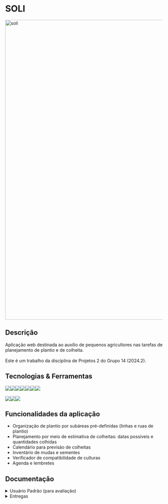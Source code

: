 # SOLI
<img width="960" alt="soli" src="https://github.com/user-attachments/assets/042b3195-8845-4e89-bdf9-a105b7110a77">

## Descrição

  Aplicação web destinada ao auxílio de pequenos agricultores nas tarefas de planejamento de plantio e de colheita. <br><br>
  Este é um trabalho da disciplina de Projetos 2 do Grupo 14 (2024.2).

## Tecnologias & Ferramentas
<div style="display: flex; align-items: center; text-decoration: green;">
  <img src="https://img.shields.io/badge/Python-F46036?style=for-the-badge&logo=python&logoColor=white&color=darkred"/>
  <img src="https://img.shields.io/badge/Django-3C3744?style=for-the-badge&logo=django&logoColor=white&color=green"/>
  <img src="https://img.shields.io/badge/javascript-3C3744?style=for-the-badge&logo=javascript&logoColor=white&color=darkorange"/>
  <img src="https://img.shields.io/badge/html5-F46036?style=for-the-badge&logo=html5&logoColor=white&color=darkred"/>
  <img src="https://img.shields.io/badge/css3-3C3744?style=for-the-badge&logo=css3&logoColor=white&color=green"/>
  <img src="https://img.shields.io/badge/Microsoft_Azure-F46036?style=for-the-badge&logo=microsoft-azure&logoColor=white&color=darkorange"/>  
  <img src="https://img.shields.io/badge/sqlite-F46036?style=for-the-badge&logo=sqlite&logoColor=white&color=darkred"/>
</div>

<br>

<div style="display: flex; align-items: center; text-decoration: none;">
  <a href="https://lavisilva.atlassian.net/jira/software/projects/GRUPO14/boards/2/backlog?atlOrigin=eyJpIjoiNzNiMGM0MWQzMDJjNDM3NmFlMDQwNDgxM2MyZDA2OTIiLCJwIjoiaiJ9">
  <img src="https://img.shields.io/badge/Jira-F46036?style=for-the-badge&logo=Jira&logoColor=white&color=darkred"/>
  </a>
    <img src="https://img.shields.io/badge/figma-3C3744?style=for-the-badge&logo=figma&logoColor=white&color=green"/>
  <a href="https://drive.google.com/drive/folders/0AKc0fMeb1Ho1Uk9PVA">
    <img src="https://img.shields.io/badge/google_drive-white?style=for-the-badge&logo=google%20drive&logoColor=white&color=darkorange"/>
  </a>

</div>

## Funcionalidades da aplicação
- Organização de plantio por subáreas pré-definidas (linhas e ruas de plantio)
- Planejamento por meio de estimativa de colheitas: datas possíveis e quantidades colhidas
- Calendário para previsão de colheitas
- Inventário de mudas e sementes
- Verificador de compatibilidade de culturas
- Agenda e lembretes
  
## Documentação 
 <details>
    <summary> Usuário Padrão (para avaliação) </summary>
## Login: <br>
   `userpadrao` <br><br>
## Senha: <br>
   `1234` <br>
 </details>
  <details>
    <summary> Entregas </summary>
    <br>

# SR1

## Links Importantes

- [![Projeto no Jira](https://img.shields.io/badge/Projeto_no_Jira-darkred?style=for-the-badge)](https://lavisilva.atlassian.net/jira/software/projects/GRUPO14/boards/2)
- [![Projeto no Azure](https://img.shields.io/badge/Projeto_no_Azure-green?style=for-the-badge)](https://solii.azurewebsites.net/)
- [![Histórias de Usuário & Casos de Validação](https://img.shields.io/badge/Histórias_de_Usuário_&_Casos_de_Validação-darkorange?style=for-the-badge)](https://docs.google.com/document/d/1Nlfym9ceT_gdukjQM9eDqAuaPmE5F-kmyH7DdIoZtjk/edit)
- [![Protótipo de Baixa Fidelidade](https://img.shields.io/badge/Protótipo_de_Baixa_Fidelidade-darkred?style=for-the-badge)](https://www.figma.com/design/d1f6Stw0ryJXOjsPtcDlo7/Wireframes-Kit-%5BFree%5D-(Community)?node-id=203-5106&node-type=canvas&t=cBu9eLt6sPMpZXCm-0)
- [![Protótipo de Média Fidelidade](https://img.shields.io/badge/Protótipo_de_Média_Fidelidade-green?style=for-the-badge)](https://www.canva.com/design/DAGR5xQ9w7E/_GkGlgfhM4aPaMRp7L5tnQ/view?utm_content=DAGR5xQ9w7E&utm_campaign=designshare&utm_medium=link&utm_source=editor#1)
- [![Screencast - Protótipo](https://img.shields.io/badge/Screencast_Protótipo-darkorange?style=for-the-badge)](https://drive.google.com/file/d/1Q3HtKww-fAeXLw0FFdEnYBAXwOex5T_3/view?usp=drive_link)
- [![Screencast - Azure](https://img.shields.io/badge/Screencast_Azure-darkred?style=for-the-badge)](https://drive.google.com/file/d/1J1CEi5omruilJOVKzwjWywF9sk7C5hcp/view?usp=drive_link)
- [![Planejamento de Atividades do Sistema](https://img.shields.io/badge/Planejamento_de_Atividades_do_Sistema-green?style=for-the-badge)](https://docs.google.com/document/d/1BFCtaFfXhoWzzpZ2c3dUWWdhqzVSi1nI5xYj5QMgJI4/edit)
- [![Apresentação SR1](https://img.shields.io/badge/Apresentação_SR1-darkorange?style=for-the-badge)](https://www.canva.com/design/DAGT2JFl8lI/2zvHTO7VBRy-iiGYfFIi3A/edit)


# SR2

## Links Importantes

- [![Projeto no Jira](https://img.shields.io/badge/Projeto_no_Jira-darkred?style=for-the-badge)](https://lavisilva.atlassian.net/jira/software/projects/GRUPO14/boards/2)
- [![Projeto no Azure](https://img.shields.io/badge/Projeto_no_Azure-green?style=for-the-badge)](https://solii.azurewebsites.net/)
- [![Histórias de Usuário & Casos de Validação](https://img.shields.io/badge/Histórias_de_Usuário_&_Casos_de_Validação-darkorange?style=for-the-badge)](https://docs.google.com/document/d/1Nlfym9ceT_gdukjQM9eDqAuaPmE5F-kmyH7DdIoZtjk/edit)
- [![Protótipo de Alta Fidelidade](https://img.shields.io/badge/Protótipo_de_Alta_Fidelidade-darkred?style=for-the-badge)](https://www.figma.com/proto/d1f6Stw0ryJXOjsPtcDlo7/Wireframes-Kit-%5BFree%5D-(Community)?node-id=745-1023&node-type=canvas&m=dev&scaling=scale-down&content-scaling=fixed&page-id=203%3A5106&starting-point-node-id=632%3A630&show-proto-sidebar=1)
- [![Drive com os Screencasts](https://img.shields.io/badge/Drive_com_os_Screencasts-green?style=for-the-badge)](https://drive.google.com/drive/folders/1WNxEkzC31fS-TRQKb1DeOHa5euzQOO4e)
- [![Planejamento de Atividades do Sistema](https://img.shields.io/badge/Planejamento_de_Atividades_do_Sistema-darkorange?style=for-the-badge)](https://docs.google.com/document/d/1BFCtaFfXhoWzzpZ2c3dUWWdhqzVSi1nI5xYj5QMgJI4/edit)
- [![Apresentação SR2](https://img.shields.io/badge/Apresentação_SR2-darkred?style=for-the-badge)](https://www.figma.com/slides/nFwFRpwq93yFYyWHBZEIVW/Untitled?node-id=133-199&t=VLb6SmFymtQqQUJz-1)
- [![Screencast Figma](https://img.shields.io/badge/Screencast_Figma-green?style=for-the-badge)](https://youtube.com/shorts/ZHwg5hVpICQ?feature=share)
- [![Screencast Deploy Desktop](https://img.shields.io/badge/Screencast_Deploy_Desktop-darkorange?style=for-the-badge)](https://youtu.be/O4-VSurKzjQ)
- [![Screencast Deploy Mobile](https://img.shields.io/badge/Screencast_Deploy_Mobile-darkred?style=for-the-badge)](https://youtu.be/xz1oM05wGcQ)
- [![Screencast CI/CD](https://img.shields.io/badge/Screencast_CI/CD-green?style=for-the-badge)](https://youtu.be/leGAHdq2Zjk)
- [![Screencast Testes E2E](https://img.shields.io/badge/Screencast_Testes_E2E-darkorange?style=for-the-badge)](https://www.youtube.com/watch?v=TRPo9ezChnU)

<details>
  <summary>Relato de Programação em Par</summary>
  
  <p>Durante o desenvolvimento do projeto, utilizamos a programação em par ocasionalmente, realizando chamadas pelo Discord, algumas vezes com mais de 2 integrantes. Essas sessões de programação em par foram úteis para resolver problemas complexos, aumentar a produtividade e motivação e garantir que ambos os desenvolvedores estivessem na mesma página sobre a implementação de funcionalidades críticas.</p>
  <p>No entanto, optamos por não usar essa abordagem com frequência. Isso porque algumas vezes os horários de disponibilidade não batiam e outras vees porque o trabalho sozinho era mais simples. Sendo assim, a escolha do grupo foi priorizar o trabalho individual, permitindo que cada membro pudesse se concentrar em suas tarefas específicas de forma mais autônoma. Esse equilíbrio nos proporcionou flexibilidade, ao mesmo tempo em que aproveitávamos as vantagens da colaboração em momentos-chave do projeto. Em resumo, a programação em par foi um recurso valioso, mas não predominante, ajustado conforme a necessidade do time.</p>
</details>

<details>
<summary>Print das issues</summary>
<img width="960" alt = "soli" 
src = "https://github.com/user-attachments/assets/aba29769-1863-4f2d-afae-4fcdedd00f80">
  
<img width="960" alt = "soli" 
src = "https://github.com/user-attachments/assets/d1c4ad33-611d-4498-929b-5b294a537786">



  <details>
    <summary> Equipe </summary>
    <br>
    <p><strong> Artur Sales Brasiliano - asb6@cesar.school </strong></p>
    <p><strong> Bruno Assunção da Silva - bas@cesar.school </strong></p>
    <p><strong> Darci Henrique Ayres Mendes de Carvalho - dhamc@cesar.school </strong></p>
    <p><strong> Felipe Marques Meira de Oliveira - fmmo@cesar.school </strong></p>
    <p><strong> Lais Sedicias Valença - lsv2@cesar.school </strong></p>
    <p><strong> João Pedro Aguiar Morais - jpam@cesar.school </strong></p>
    <p><strong> Lavínia Maranhão Faria da Silva - lmfs@cesar.school </strong></p>
    <p><strong> Malu de Aguiar Germani - mag@cesar.school </strong></p>
    <p><strong> Maria Eduarda Rêgo Barros - merb@cesar.school </strong></p>
    <p><strong> Marina Hoffmann Guimaraes - mhg@cesar.school </strong></p>    
  </details>
    
